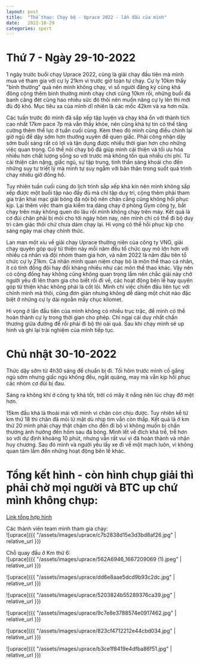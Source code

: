 ```yaml
---
layout: post
title:  "Thể thao: Chạy bộ - Uprace 2022 - lần đầu của mình"
date:   2022-10-29
categories: sport
---
```


# Thứ 7 - Ngày 29-10-2022

1 ngày trước buổi chạy Uprace 2022, cũng là giải chạy đầu tiên mà mình mua vé tham gia với cự ly 21km vì trước giờ toàn tự chạy. Cự ly 10km thấy "bình thường" quá nên mình không chạy, vì số người đăng ký cũng khá đông cộng thêm bình thường mình chạy chơi cũng 10km rồi, những buổi đá banh căng đét cũng hao nhiêu sức đó thôi nên muốn nâng cự ly lên thì mới đủ độ khó. Mục tiêu xa của mình dĩ nhiên là các mốc 42km và xa hơn nữa.

Các tuần trước đó mình đã sắp xếp tập luyện và chạy khá ổn với thành tích cao nhất 17km pace 7p mà vẫn thấy khỏe, nên cũng khá tự tin có thể tăng cường thêm thể lực ở tuần cuối cùng. 
Kèm theo đó mình cũng điều chỉnh lại giờ ngủ để dậy sớm hơn thường xuyên để quen giấc. 
Phải công nhận dậy sớm buổi sáng rất có lợi và tận dụng được nhiều thời gian hơn cho những việc quan trọng.
Có thể nói chạy bộ đã giúp mình cải thiện và tối ưu hóa nhiều hơn chất lượng sống so với trước mà không tốn quá nhiều chi phí. Từ cải thiện cân nặng, giấc ngủ, sự tập trung, tinh thần sảng khoái cho đến những suy tư triết lý mà mình tự suy ngẫm với bản thân trong suốt quá trình chạy nhiều giờ đồng hồ.

Tuy nhiên tuần cuối cùng do lịch trình sắp xếp khá kín nên mình không sắp xếp được một buổi tập nào đầy đủ mà chỉ tập duy trì, cộng thêm phải tham gia trận khai mạc giải bóng đá nội bộ nên chân cẳng cũng không hồi phục kịp.
Lại thêm việc tham gia kiểm tra dáng chạy ở phòng Gym công ty, bắt chạy trên máy không quen do lâu rồi mình không chạy trên máy.
Kết quả là cơ đùi chân phải bị mỏi cho tới ngày hôm nay, nên mình chỉ có thể đi bộ duy trì cảm giác thôi chứ chưa dám chạy lại. Hi vọng có thể hồi phục kịp cho sáng ngày mai chạy chính thức.

Lan man một xíu về giải chạy Uprace thường niên của công ty VNG, giải chạy quyên góp quỹ từ thiện này mỗi năm đều tổ chức quy mô lớn hơn với nhiều cá nhân và đội nhóm tham gia hơn, và năm 2022 là năm đầu tiên tổ chức cự ly 21km. 
Cá nhân mình quan niệm chạy bộ là môn thể thao cá nhân, ít có tính đồng đội hay đối kháng nhiều như các môn thể thao khác. Vậy nên có cộng đồng hay không cũng không quan trọng lắm nên chắc giải này chở người yêu đi lên tham gia cho biết rồi đi về, các hoạt động bên lề hay quyên góp từ thiện khác không phải là cốt lõi. 
Mình chỉ việc chiến đấu liên tục với chính mình mà thôi, cũng đơn giản nhưng không dễ dàng một chút nào đặc biệt ở những cự ly dài ngoằn mấy chục kilomet.

Hi vọng ở lần đầu tiên của mình không có nhiều trục trặc, để mình có thể hoàn thành cự ly trong thời gian cho phép. Chỉ ngại cái duy nhất chấn thương giữa đường để rồi phải đi bộ thì oải quá.
Sau khi chạy mình sẽ up hình và ghi lại trải nghiệm của mình tiếp tục. 

# Chủ nhật 30-10-2022

Thức dậy sớm từ 4h30 sáng để chuẩn bị đi. Tối hôm trước mình cố gắng ngủ sớm nhưng giấc ngủ không đều, ngắt quãng, may mà vẫn kịp hồi phục các nhóm cơ đùi bị đau.

Sáng ra không khí ở công ty khá tốt, trời có mây ít nắng nên lúc chạy đỡ mệt hơn.

15km đầu khá là thoải mái với mình vì chân còn chịu được. Tuy nhiên kể từ km thứ 18 thì chân đã mỏi lừ mặt dù nhịp tim vẫn còn thấp. Kết quả là ở km thứ 20 mình phải chạy thật chậm cho đến đi bộ vì không muốn bị chấn thương ảnh hưởng đến hôm sau đá bóng.
Mình lết về đích khá trễ, trễ hơn so với dự định khoảng 10 phút, nhưng vẫn rất vui vì đã hoàn thành và nhận huy chương.
Sau đó mình và người yêu lấy xe đi về một mạch luôn, vì không quan 
tâm lắm đến những hoạt động bên lề khác.

# Tổng kết hình - còn hình chụp giải thì phải chờ mọi người và BTC up chứ mình không chụp:

[Link tổng hợp hình](https://drive.google.com/file/d/13jaflmZnP5BlzHiO-H2poam-SROo-RTN/view?usp=share_link)


Các thành viên team mình tham gia chạy:            
![uprace]({{ "/assets/images/uprace/c7b2838d15e3d3bd8af26.jpg" | relative_url }})

Chỗ quay đầu ở Km thứ 6:                 
![uprace]({{ "/assets/images/uprace/562A6946_1667209069 (1).jpeg" | relative_url }})

![uprace]({{ "/assets/images/uprace/dd6e8aae5dcd9b93c2dc.jpg" | relative_url }})

![uprace]({{ "/assets/images/uprace/5203824b55289376ca39.jpg" | relative_url }})

![uprace]({{ "/assets/images/uprace/9c7e8e3788574e0917462.jpg" | relative_url }})

![uprace]({{ "/assets/images/uprace/823cf4712212e44cbd034.jpg" | relative_url }})

![uprace]({{ "/assets/images/uprace/b3ce1f8419e4dfba86f51.jpg" | relative_url }})
